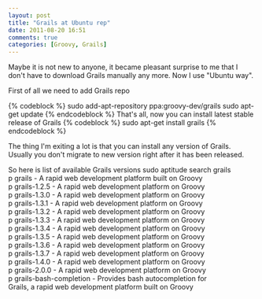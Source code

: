 ```yaml
---
layout: post
title: "Grails at Ubuntu rep"
date: 2011-08-20 16:51
comments: true
categories: [Groovy, Grails]
---
```

Maybe it is not new to anyone, it became pleasant surprise to me that I don't have to download Grails manually any more. Now I use "Ubuntu  way". 

First of all we need to add Grails repo

{% codeblock %}
sudo add-apt-repository ppa:groovy-dev/grails
sudo apt-get update
{% endcodeblock %}
That's all,  now you can install latest stable release of Grails
{% codeblock %}
sudo apt-get install grails
{% endcodeblock %}

The thing I'm exiting a lot is that you can install any version of Grails. Usually you don't migrate to new version right after it has been released.

So here is list of available Grails versions
sudo aptitude search grails <br/>
p grails - A rapid web development platform built on Groovy <br/>
p grails-1.2.5 - A rapid web development platform on Groovy <br/>
p grails-1.3.0 - A rapid web development platform on Groovy <br/>
p grails-1.3.1 - A rapid web development platform on Groovy <br/>
p grails-1.3.2 - A rapid web development platform on Groovy <br/>
p grails-1.3.3 - A rapid web development platform on Groovy <br/>
p grails-1.3.4 - A rapid web development platform on Groovy <br/>
p grails-1.3.5 - A rapid web development platform on Groovy <br/>
p grails-1.3.6 - A rapid web development platform on Groovy <br/>
p grails-1.3.7 - A rapid web development platform on Groovy <br/>
p grails-1.4.0 - A rapid web development platform on Groovy <br/>
p grails-2.0.0 - A rapid web development platform on Groovy <br/>
p grails-bash-completion - Provides bash autocompletion for  <br/>
Grails, a rapid web development platform built on Groovy
